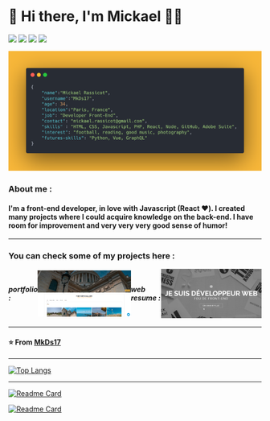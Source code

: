 # 👋 Hi there, I'm Mickael 👨‍💻

[![](https://img.shields.io/badge/LinkedIn-Mickael%20Rassicot-blue?style=plastic&logo=linkedin)](https://www.linkedin.com/in/mickael-rassicot/)
[![](https://img.shields.io/badge/Gmail-mickael.rassicot%40gmail.com-red?style=plastic&logo=gmail)](mailto:mickael.rassicot@gmail.com)
[![](https://img.shields.io/badge/Instagram-%40MkDs14-orange?style=plastic&logo=instagram)](https://www.instagram.com/mkds14/)
[![](https://img.shields.io/badge/Twitter-%40MkDs14-blue?style=plastic&logo=twitter)](https://twitter.com/mkdesign14/)


![](https://github.com/mkds17/mkds17/blob/master/who-am-i.png)

### About me :
#### I'm a front-end developer, in love with Javascript (React ❤️). I created many projects where I could acquire knowledge on the back-end. I have room for improvement and very very very good sense of humor!

---

### You can check some of my projects here : 

<div style="display:flex">

<div style="display: flex; align-items: center; justify-content: space-around;">

##### portfolio :
<a href="https://portfolio.mr-webdev.com"> 
  <img src="https://github.com/mkds17/mkds17/blob/master/mk-portfolio.png" />
</a>
</div>

<div style="display: flex; align-items: center; justify-content: space-around;">

##### web resume :
<a href="https://cv.mr-webdev.com">
  <img src="https://github.com/mkds17/mkds17/blob/master/my-web-resume.png" />
</a>
</div>

</div>

---

#### ⭐️ From [MkDs17](https://github.com/MkDs17)

---

[![Top Langs](https://github-readme-stats.vercel.app/api/top-langs/?username=mkds17)](https://github.com/anuraghazra/github-readme-stats)

---

[![Readme Card](https://github-readme-stats.vercel.app/api/pin/?username=mkds17&repo=CovidTracker)](https://github.com/mkds17/CovidTracker)

[![Readme Card](https://github-readme-stats.vercel.app/api/pin/?username=mkds17&repo=inspiQuotes-v2)](https://github.com/mkds17/inspiQuotes-v2)


<!--
**MkDs17/MkDs17** is a ✨ _special_ ✨ repository because its `README.md` (this file) appears on your GitHub profile.

Here are some ideas to get you started:

- 🔭 I’m currently working on ...
- 🌱 I’m currently learning ...
- 👯 I’m looking to collaborate on ...
- 🤔 I’m looking for help with ...
- 💬 Ask me about ...
- 📫 How to reach me: ...
- 😄 Pronouns: ...
- ⚡ Fun fact: ...
-->
